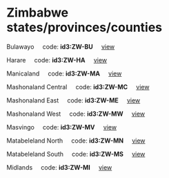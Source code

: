 # Zimbabwe states/provinces/counties
Bulawayo&nbsp;&nbsp;&nbsp;&nbsp;&nbsp;code: **id3:ZW-BU**&nbsp;&nbsp;&nbsp;&nbsp;&nbsp;[view](../../export/geojson/medium/id3/zw/bu.geojson)&nbsp;&nbsp;&nbsp;&nbsp;&nbsp;


Harare&nbsp;&nbsp;&nbsp;&nbsp;&nbsp;code: **id3:ZW-HA**&nbsp;&nbsp;&nbsp;&nbsp;&nbsp;[view](../../export/geojson/medium/id3/zw/ha.geojson)&nbsp;&nbsp;&nbsp;&nbsp;&nbsp;


Manicaland&nbsp;&nbsp;&nbsp;&nbsp;&nbsp;code: **id3:ZW-MA**&nbsp;&nbsp;&nbsp;&nbsp;&nbsp;[view](../../export/geojson/medium/id3/zw/ma.geojson)&nbsp;&nbsp;&nbsp;&nbsp;&nbsp;


Mashonaland Central&nbsp;&nbsp;&nbsp;&nbsp;&nbsp;code: **id3:ZW-MC**&nbsp;&nbsp;&nbsp;&nbsp;&nbsp;[view](../../export/geojson/medium/id3/zw/mc.geojson)&nbsp;&nbsp;&nbsp;&nbsp;&nbsp;


Mashonaland East&nbsp;&nbsp;&nbsp;&nbsp;&nbsp;code: **id3:ZW-ME**&nbsp;&nbsp;&nbsp;&nbsp;&nbsp;[view](../../export/geojson/medium/id3/zw/me.geojson)&nbsp;&nbsp;&nbsp;&nbsp;&nbsp;


Mashonaland West&nbsp;&nbsp;&nbsp;&nbsp;&nbsp;code: **id3:ZW-MW**&nbsp;&nbsp;&nbsp;&nbsp;&nbsp;[view](../../export/geojson/medium/id3/zw/mw.geojson)&nbsp;&nbsp;&nbsp;&nbsp;&nbsp;


Masvingo&nbsp;&nbsp;&nbsp;&nbsp;&nbsp;code: **id3:ZW-MV**&nbsp;&nbsp;&nbsp;&nbsp;&nbsp;[view](../../export/geojson/medium/id3/zw/mv.geojson)&nbsp;&nbsp;&nbsp;&nbsp;&nbsp;


Matabeleland North&nbsp;&nbsp;&nbsp;&nbsp;&nbsp;code: **id3:ZW-MN**&nbsp;&nbsp;&nbsp;&nbsp;&nbsp;[view](../../export/geojson/medium/id3/zw/mn.geojson)&nbsp;&nbsp;&nbsp;&nbsp;&nbsp;


Matabeleland South&nbsp;&nbsp;&nbsp;&nbsp;&nbsp;code: **id3:ZW-MS**&nbsp;&nbsp;&nbsp;&nbsp;&nbsp;[view](../../export/geojson/medium/id3/zw/ms.geojson)&nbsp;&nbsp;&nbsp;&nbsp;&nbsp;


Midlands&nbsp;&nbsp;&nbsp;&nbsp;&nbsp;code: **id3:ZW-MI**&nbsp;&nbsp;&nbsp;&nbsp;&nbsp;[view](../../export/geojson/medium/id3/zw/mi.geojson)&nbsp;&nbsp;&nbsp;&nbsp;&nbsp;


